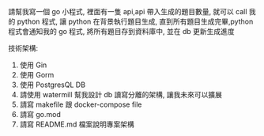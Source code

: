 請幫我寫一個 go 小程式, 裡面有一隻 api,api 帶入生成的題目數量, 就可以 call 我的 python 程式, 讓 python 在背景執行題目生成, 直到所有題目生成完畢,python 程式會通知我的 go 程式, 將所有題目存到資料庫中, 並在 db 更新生成進度

技術架構:

1. 使用 Gin
2. 使用 Gorm
3. 使用 PostgresQL DB
4. 請使用 watermill 幫我設計 db 讀寫分離的架構, 讓我未來可以擴展
5. 請寫 makefile 跟 docker-compose file
6. 請寫 go.mod
7. 請寫 README.md 檔案說明專案架構
